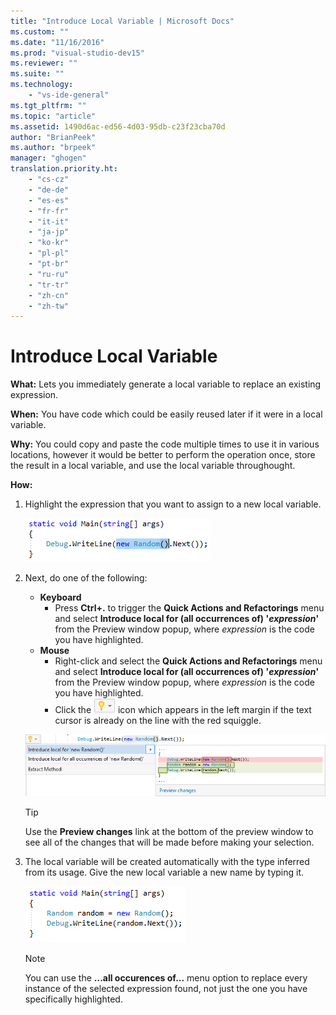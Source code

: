```yaml
---
title: "Introduce Local Variable | Microsoft Docs"
ms.custom: ""
ms.date: "11/16/2016"
ms.prod: "visual-studio-dev15"
ms.reviewer: ""
ms.suite: ""
ms.technology: 
    - "vs-ide-general"
ms.tgt_pltfrm: ""
ms.topic: "article"
ms.assetid: 1490d6ac-ed56-4d03-95db-c23f23cba70d
author: "BrianPeek"
ms.author: "brpeek"
manager: "ghogen"
translation.priority.ht: 
    - "cs-cz"
    - "de-de"
    - "es-es"
    - "fr-fr"
    - "it-it"
    - "ja-jp"
    - "ko-kr"
    - "pl-pl"
    - "pt-br"
    - "ru-ru"
    - "tr-tr"
    - "zh-cn"
    - "zh-tw"
---
```


# Introduce Local Variable
**What:** Lets you immediately generate a local variable to replace an existing expression.

**When:** You have code which could be easily reused later if it were in a local variable.  

**Why:** You could copy and paste the code multiple times to use it in various locations, however it would be better to perform the operation once, store the result in a local variable, and use the local variable throughought. 

**How:**

1. Highlight the expression that you want to assign to a new local variable.

   ![Highlighted code](media/local_highlight.png)

1. Next, do one of the following:
   * **Keyboard**
     * Press **Ctrl+.** to trigger the **Quick Actions and Refactorings** menu and select **Introduce local for (all occurrences of) '*expression*'** from the Preview window popup, where *expression* is the code you have highlighted.
   * **Mouse**
     * Right-click and select the **Quick Actions and Refactorings** menu and select **Introduce local for (all occurrences of) '*expression*'** from the Preview window popup, where *expression* is the code you have highlighted.
     * Click the ![Lightbulb](media/bulb.png) icon which appears in the left margin if the text cursor is already on the line with the red squiggle.

   ![Introduce local preview](media/local_preview.png)

   >[!TIP]
   >Use the **Preview changes** link at the bottom of the preview window to see all of the changes that will be made before making your selection.

1. The local variable will be created automatically with the type inferred from its usage.  Give the new local variable a new name by typing it.

   ![Introduce local result](media/local_result.png)

   >[!NOTE]
   >You can use the **...all occurences of...** menu option to replace every instance of the selected expression found, not just the one you have specifically highlighted.
